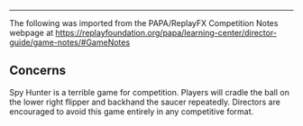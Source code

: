 ***
The following was imported from the PAPA/ReplayFX Competition Notes webpage at https://replayfoundation.org/papa/learning-center/director-guide/game-notes/#GameNotes

## Concerns
            
Spy Hunter is a terrible game for competition. Players will cradle the ball on the lower right flipper and backhand the saucer repeatedly. Directors are encouraged to avoid this game entirely in any competitive format.